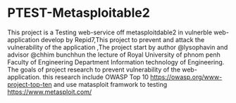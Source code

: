 # PTEST-Metasploitable2
This project is a Testing web-service off metasploitdable2 in vulnerble web-application develop by Repid7,This project to prevent and attack the vulnerability of the application 
,The project start by author @lysophavin and advisor @chhim bunchhun the lecture of Royal University of phnom penh Faculty of Engineering Department Information technology of Engineering.
The goals of project research to prevent vulnerability of the web-application. this research include OWASP Top 10 https://owasp.org/www-project-top-ten and use matasploit framwork to testing https://www.metasploit.com/

